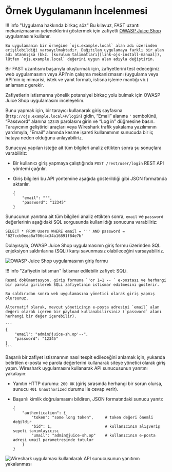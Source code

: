 [img-login]:                ../../../images/fast/dsl/common/extension-examples/ojs_broken.png
[img-wireshark]:            ../../../images/fast/dsl/common/extension-examples/wireshark.png

[link-juice-shop]:          https://www.owasp.org/index.php/OWASP_Juice_Shop_Project
[link-ojs-install-manual]:  https://pwning.owasp-juice.shop/companion-guide/latest/part1/running.html

#   Örnek Uygulamanın İncelenmesi

!!! info "Uygulama hakkında birkaç söz"
    Bu kılavuz, FAST uzantı mekanizmasının yeteneklerini göstermek için zafiyetli [OWASP Juice Shop][link-juice-shop] uygulamasını kullanır.
    
    Bu uygulamanın bir örneğine `ojs.example.local` alan adı üzerinden erişilebildiği varsayılmaktadır. Dağıtılan uygulamaya farklı bir alan adı atanmışsa (bkz. [kurulum talimatları][link-ojs-install-manual]), lütfen `ojs.example.local` değerini uygun alan adıyla değiştirin.
 Bir FAST uzantısını başarıyla oluşturmak için, zafiyetlerini test edeceğiniz web uygulamasının veya API'nin çalışma mekanizmasını (uygulama veya API'nin iç mimarisi, istek ve yanıt formatı, istisna işleme mantığı vb.) anlamanız gerekir.

Zafiyetlerin istismarına yönelik potansiyel birkaç yolu bulmak için OWASP Juice Shop uygulamasını inceleyelim.

Bunu yapmak için, bir tarayıcı kullanarak giriş sayfasına (`http://ojs.example.local/#/login`) gidin, “Email” alanına `'` sembolünü, “Password” alanına `12345` parolasını girin ve “Log in” düğmesine basın. Tarayıcının geliştirici araçları veya Wireshark trafik yakalama yazılımının yardımıyla, “Email” alanında kesme işareti kullanımının sunucuda bir iç hataya neden olduğunu anlayabiliriz. 

Sunucuya yapılan isteğe ait tüm bilgileri analiz ettikten sonra şu sonuçlara varabiliriz:
* Bir kullanıcı giriş yapmaya çalıştığında `POST /rest/user/login` REST API yöntemi çağrılır.
* Giriş bilgileri bu API yöntemine aşağıda gösterildiği gibi JSON formatında aktarılır.
    
    ```
    {
        "email": "'",
        "password": "12345"
    }
    ```
    
Sunucunun yanıtına ait tüm bilgileri analiz ettikten sonra, `email` ve `password` değerlerinin aşağıdaki SQL sorgusunda kullanıldığı sonucuna varabiliriz: 
    
```
SELECT * FROM Users WHERE email = ''' AND password = '827ccb0eea8a706c4c34a16891f84e7b'
```

Dolayısıyla, OWASP Juice Shop uygulamasının giriş formu üzerinden SQL enjeksiyon saldırılarına (SQLi) karşı savunmasız olabileceğini varsayabiliriz.

![OWASP Juice Shop uygulamasının giriş formu][img-login]

!!! info "Zafiyetin istismarı"
    İstismar edilebilir zafiyet: SQLi.
    
    Resmi dokümantasyon, giriş formuna `'or 1=1 -- ` e-postası ve herhangi bir parola girilerek SQLi zafiyetinin istismar edilmesini gösterir.
    
    Bu saldırıdan sonra web uygulamasına yönetici olarak giriş yapmış olursunuz.
    
    Alternatif olarak, mevcut yöneticinin e-posta adresini `email` alan değeri olarak içeren bir payload kullanabilirsiniz (`password` alanı herhangi bir değer içerebilir).
    
    ```
    {
        "email": "admin@juice-sh.op'--",
        "password": "12345"
    }
    ```
 Başarılı bir zafiyet istismarının nasıl tespit edileceğini anlamak için, yukarıda belirtilen e-posta ve parola değerlerini kullanarak siteye yönetici olarak giriş yapın. Wireshark uygulamasını kullanarak API sunucusunun yanıtını yakalayın:
* Yanıtın HTTP durumu: `200 OK` (giriş sırasında herhangi bir sorun olursa, sunucu `401 Unauthorized` durumu ile cevap verir). 
* Başarılı kimlik doğrulamasını bildiren, JSON formatındaki sunucu yanıtı:

    ```
    {
        "authentication": {
            "token": "some long token",     # token değeri önemli değildir
            "bid": 1,                       # kullanıcının alışveriş sepeti tanımlayıcısı
            "umail": "admin@juice-sh.op"    # kullanıcının e-posta adresi umail parametresinde tutulur
        }
    }
    ```

![Wireshark uygulaması kullanılarak API sunucusunun yanıtının yakalanması][img-wireshark]
